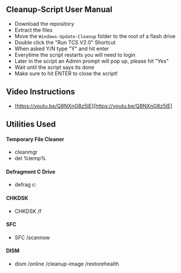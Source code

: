 ## Cleanup-Script User Manual
   * Download the repository
   * Extract the files
   * Move the `Windows-Update-Cleanup` folder to the root of a flash drive
   * Double click the "Run TCS V2.0" Shortcut
   * When asked Y/N type "Y" and hit enter
   * Everytime the script restarts you will need to login
   * Later in the script an Admin prompt will pop up, please hit "Yes"
   * Wait until the script says its done
   * Make sure to hit ENTER to close the script!

## Video Instructions
   * [https://youtu.be/Q8NXnG8z5IE](https://youtu.be/Q8NXnG8z5IE)

## Utilities Used
#### Temporary File Cleaner
   * cleanmgr
   * del %temp%
#### Defragment C Drive
   * defrag c:
#### CHKDSK
   * CHKDSK /f
#### SFC
   * SFC /scannow
#### DISM
   * dism /online /cleanup-image /restorehealth
